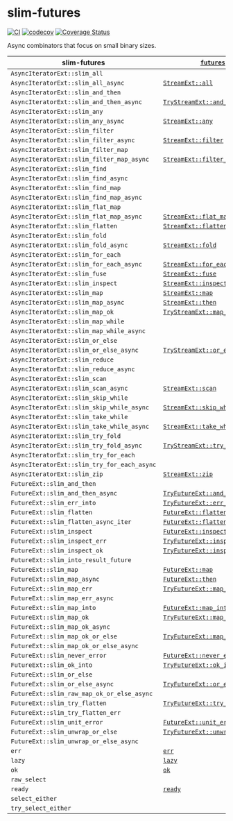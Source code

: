 # slim-futures

[![CI](https://github.com/EFanZh/slim-futures/actions/workflows/ci.yml/badge.svg)](https://github.com/EFanZh/slim-futures/actions/workflows/ci.yml)
[![codecov](https://codecov.io/gh/EFanZh/slim-futures/branch/main/graph/badge.svg)](https://codecov.io/gh/EFanZh/slim-futures)
[![Coverage Status](https://coveralls.io/repos/github/EFanZh/slim-futures/badge.svg?branch=main)](https://coveralls.io/github/EFanZh/slim-futures?branch=main)

Async combinators that focus on small binary sizes.

| slim-futures                                | [`futures`]                      |
| ------------------------------------------- | -------------------------------- |
| `AsyncIteratorExt::slim_all`                |                                  |
| `AsyncIteratorExt::slim_all_async`          | [`StreamExt::all`]               |
| `AsyncIteratorExt::slim_and_then`           |                                  |
| `AsyncIteratorExt::slim_and_then_async`     | [`TryStreamExt::and_then`]       |
| `AsyncIteratorExt::slim_any`                |                                  |
| `AsyncIteratorExt::slim_any_async`          | [`StreamExt::any`]               |
| `AsyncIteratorExt::slim_filter`             |                                  |
| `AsyncIteratorExt::slim_filter_async`       | [`StreamExt::filter`]            |
| `AsyncIteratorExt::slim_filter_map`         |                                  |
| `AsyncIteratorExt::slim_filter_map_async`   | [`StreamExt::filter_map`]        |
| `AsyncIteratorExt::slim_find`               |                                  |
| `AsyncIteratorExt::slim_find_async`         |                                  |
| `AsyncIteratorExt::slim_find_map`           |                                  |
| `AsyncIteratorExt::slim_find_map_async`     |                                  |
| `AsyncIteratorExt::slim_flat_map`           |                                  |
| `AsyncIteratorExt::slim_flat_map_async`     | [`StreamExt::flat_map`]          |
| `AsyncIteratorExt::slim_flatten`            | [`StreamExt::flatten`]           |
| `AsyncIteratorExt::slim_fold`               |                                  |
| `AsyncIteratorExt::slim_fold_async`         | [`StreamExt::fold`]              |
| `AsyncIteratorExt::slim_for_each`           |                                  |
| `AsyncIteratorExt::slim_for_each_async`     | [`StreamExt::for_each`]          |
| `AsyncIteratorExt::slim_fuse`               | [`StreamExt::fuse`]              |
| `AsyncIteratorExt::slim_inspect`            | [`StreamExt::inspect`]           |
| `AsyncIteratorExt::slim_map`                | [`StreamExt::map`]               |
| `AsyncIteratorExt::slim_map_async`          | [`StreamExt::then`]              |
| `AsyncIteratorExt::slim_map_ok`             | [`TryStreamExt::map_ok`]         |
| `AsyncIteratorExt::slim_map_while`          |                                  |
| `AsyncIteratorExt::slim_map_while_async`    |                                  |
| `AsyncIteratorExt::slim_or_else`            |                                  |
| `AsyncIteratorExt::slim_or_else_async`      | [`TryStreamExt::or_else`]        |
| `AsyncIteratorExt::slim_reduce`             |                                  |
| `AsyncIteratorExt::slim_reduce_async`       |                                  |
| `AsyncIteratorExt::slim_scan`               |                                  |
| `AsyncIteratorExt::slim_scan_async`         | [`StreamExt::scan`]              |
| `AsyncIteratorExt::slim_skip_while`         |                                  |
| `AsyncIteratorExt::slim_skip_while_async`   | [`StreamExt::skip_while`]        |
| `AsyncIteratorExt::slim_take_while`         |                                  |
| `AsyncIteratorExt::slim_take_while_async`   | [`StreamExt::take_while`]        |
| `AsyncIteratorExt::slim_try_fold`           |                                  |
| `AsyncIteratorExt::slim_try_fold_async`     | [`TryStreamExt::try_fold`]       |
| `AsyncIteratorExt::slim_try_for_each`       |                                  |
| `AsyncIteratorExt::slim_try_for_each_async` |                                  |
| `AsyncIteratorExt::slim_zip`                | [`StreamExt::zip`]               |
| `FutureExt::slim_and_then`                  |                                  |
| `FutureExt::slim_and_then_async`            | [`TryFutureExt::and_then`]       |
| `FutureExt::slim_err_into`                  | [`TryFutureExt::err_into`]       |
| `FutureExt::slim_flatten`                   | [`FutureExt::flatten`]           |
| `FutureExt::slim_flatten_async_iter`        | [`FutureExt::flatten_stream`]    |
| `FutureExt::slim_inspect`                   | [`FutureExt::inspect`]           |
| `FutureExt::slim_inspect_err`               | [`TryFutureExt::inspect_err`]    |
| `FutureExt::slim_inspect_ok`                | [`TryFutureExt::inspect_ok`]     |
| `FutureExt::slim_into_result_future`        |                                  |
| `FutureExt::slim_map`                       | [`FutureExt::map`]               |
| `FutureExt::slim_map_async`                 | [`FutureExt::then`]              |
| `FutureExt::slim_map_err`                   | [`TryFutureExt::map_err`]        |
| `FutureExt::slim_map_err_async`             |                                  |
| `FutureExt::slim_map_into`                  | [`FutureExt::map_into`]          |
| `FutureExt::slim_map_ok`                    | [`TryFutureExt::map_ok`]         |
| `FutureExt::slim_map_ok_async`              |                                  |
| `FutureExt::slim_map_ok_or_else`            | [`TryFutureExt::map_ok_or_else`] |
| `FutureExt::slim_map_ok_or_else_async`      |                                  |
| `FutureExt::slim_never_error`               | [`FutureExt::never_error`]       |
| `FutureExt::slim_ok_into`                   | [`TryFutureExt::ok_into`]        |
| `FutureExt::slim_or_else`                   |                                  |
| `FutureExt::slim_or_else_async`             | [`TryFutureExt::or_else`]        |
| `FutureExt::slim_raw_map_ok_or_else_async`  |                                  |
| `FutureExt::slim_try_flatten`               | [`TryFutureExt::try_flatten`]    |
| `FutureExt::slim_try_flatten_err`           |                                  |
| `FutureExt::slim_unit_error`                | [`FutureExt::unit_error`]        |
| `FutureExt::slim_unwrap_or_else`            | [`TryFutureExt::unwrap_or_else`] |
| `FutureExt::slim_unwrap_or_else_async`      |                                  |
| `err`                                       | [`err`]                          |
| `lazy`                                      | [`lazy`]                         |
| `ok`                                        | [`ok`]                           |
| `raw_select`                                |                                  |
| `ready`                                     | [`ready`]                        |
| `select_either`                             |                                  |
| `try_select_either`                         |                                  |

[`futures`]: https://docs.rs/futures/latest/futures/
[`FutureExt::flatten`]: https://docs.rs/futures/latest/futures/future/trait.FutureExt.html#method.flatten
[`FutureExt::flatten_stream`]: https://docs.rs/futures/latest/futures/future/trait.FutureExt.html#method.flatten_stream
[`FutureExt::inspect`]: https://docs.rs/futures/latest/futures/future/trait.FutureExt.html#method.inspect
[`FutureExt::map`]: https://docs.rs/futures/latest/futures/future/trait.FutureExt.html#method.map
[`FutureExt::map_into`]: https://docs.rs/futures/latest/futures/future/trait.FutureExt.html#method.map_into
[`FutureExt::never_error`]: https://docs.rs/futures/latest/futures/future/trait.FutureExt.html#method.never_error
[`FutureExt::then`]: https://docs.rs/futures/latest/futures/future/trait.FutureExt.html#method.then
[`FutureExt::unit_error`]: https://docs.rs/futures/latest/futures/future/trait.FutureExt.html#method.unit_error
[`StreamExt::all`]: https://docs.rs/futures/latest/futures/stream/trait.StreamExt.html#method.all
[`StreamExt::any`]: https://docs.rs/futures/latest/futures/stream/trait.StreamExt.html#method.any
[`StreamExt::filter`]: https://docs.rs/futures/latest/futures/stream/trait.StreamExt.html#method.filter
[`StreamExt::filter_map`]: https://docs.rs/futures/latest/futures/stream/trait.StreamExt.html#method.filter_map
[`StreamExt::flat_map`]: https://docs.rs/futures/latest/futures/stream/trait.StreamExt.html#method.flat_map
[`StreamExt::flatten`]: https://docs.rs/futures/latest/futures/stream/trait.StreamExt.html#method.flatten
[`StreamExt::fold`]: https://docs.rs/futures/latest/futures/stream/trait.StreamExt.html#method.fold
[`StreamExt::for_each`]: https://docs.rs/futures/latest/futures/stream/trait.StreamExt.html#method.for_each
[`StreamExt::fuse`]: https://docs.rs/futures/latest/futures/stream/trait.StreamExt.html#method.fuse
[`StreamExt::inspect`]: https://docs.rs/futures/latest/futures/stream/trait.StreamExt.html#method.inspect
[`StreamExt::map`]: https://docs.rs/futures/latest/futures/stream/trait.StreamExt.html#method.map
[`StreamExt::scan`]: https://docs.rs/futures/latest/futures/stream/trait.StreamExt.html#method.scan
[`StreamExt::skip_while`]: https://docs.rs/futures/latest/futures/stream/trait.StreamExt.html#method.skip_while
[`StreamExt::take_while`]: https://docs.rs/futures/latest/futures/stream/trait.StreamExt.html#method.take_while
[`StreamExt::then`]: https://docs.rs/futures/latest/futures/stream/trait.StreamExt.html#method.then
[`StreamExt::zip`]: https://docs.rs/futures/latest/futures/stream/trait.StreamExt.html#method.zip
[`TryFutureExt::and_then`]: https://docs.rs/futures/latest/futures/future/trait.TryFutureExt.html#method.and_then
[`TryFutureExt::err_into`]: https://docs.rs/futures/latest/futures/future/trait.TryFutureExt.html#method.err_into
[`TryFutureExt::inspect_err`]: https://docs.rs/futures/latest/futures/future/trait.TryFutureExt.html#method.inspect_err
[`TryFutureExt::inspect_ok`]: https://docs.rs/futures/latest/futures/future/trait.TryFutureExt.html#method.inspect_ok
[`TryFutureExt::map_err`]: https://docs.rs/futures/latest/futures/future/trait.TryFutureExt.html#method.map_err
[`TryFutureExt::map_ok`]: https://docs.rs/futures/latest/futures/future/trait.TryFutureExt.html#method.map_ok
[`TryFutureExt::map_ok_or_else`]: https://docs.rs/futures/latest/futures/future/trait.TryFutureExt.html#method.map_ok_or_else
[`TryFutureExt::ok_into`]: https://docs.rs/futures/latest/futures/future/trait.TryFutureExt.html#method.ok_into
[`TryFutureExt::or_else`]: https://docs.rs/futures/latest/futures/future/trait.TryFutureExt.html#method.or_else
[`TryFutureExt::try_flatten`]: https://docs.rs/futures/latest/futures/future/trait.TryFutureExt.html#method.try_flatten
[`TryFutureExt::unwrap_or_else`]: https://docs.rs/futures/latest/futures/future/trait.TryFutureExt.html#method.unwrap_or_else
[`TryStreamExt::and_then`]: https://docs.rs/futures/latest/futures/stream/trait.TryStreamExt.html#method.and_then
[`TryStreamExt::map_ok`]: https://docs.rs/futures/latest/futures/stream/trait.TryStreamExt.html#method.map_ok
[`TryStreamExt::or_else`]: https://docs.rs/futures/latest/futures/stream/trait.TryStreamExt.html#method.or_else
[`TryStreamExt::try_fold`]: https://docs.rs/futures/latest/futures/stream/trait.TryStreamExt.html#method.try_fold
[`err`]: https://docs.rs/futures/latest/futures/future/fn.err.html
[`lazy`]: https://docs.rs/futures/latest/futures/future/fn.lazy.html
[`ok`]: https://docs.rs/futures/latest/futures/future/fn.ok.html
[`ready`]: https://docs.rs/futures/latest/futures/future/fn.ready.html
